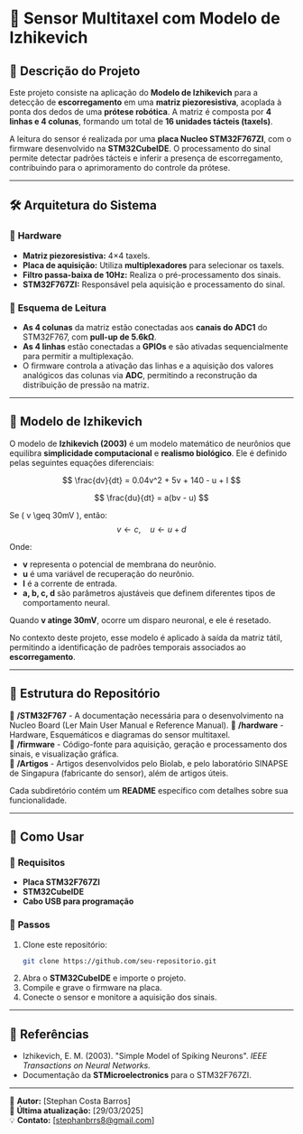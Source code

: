 # 🦾 Sensor Multitaxel com Modelo de Izhikevich

## 📌 **Descrição do Projeto**
Este projeto consiste na aplicação do **Modelo de Izhikevich** para a detecção de **escorregamento** em uma **matriz piezoresistiva**, acoplada à ponta dos dedos de uma **prótese robótica**. A matriz é composta por **4 linhas e 4 colunas**, formando um total de **16 unidades tácteis (taxels)**.

A leitura do sensor é realizada por uma **placa Nucleo STM32F767ZI**, com o firmware desenvolvido na **STM32CubeIDE**. O processamento do sinal permite detectar padrões tácteis e inferir a presença de escorregamento, contribuindo para o aprimoramento do controle da prótese.

---

## 🛠 **Arquitetura do Sistema**
### 🔹 **Hardware**
- **Matriz piezoresistiva:** 4×4 taxels.
- **Placa de aquisição:** Utiliza **multiplexadores** para selecionar os taxels.
- **Filtro passa-baixa de 10Hz:** Realiza o pré-processamento dos sinais.
- **STM32F767ZI:** Responsável pela aquisição e processamento do sinal.

### 🔹 **Esquema de Leitura**
- **As 4 colunas** da matriz estão conectadas aos **canais do ADC1** do STM32F767, com **pull-up de 5.6kΩ**.
- **As 4 linhas** estão conectadas a **GPIOs** e são ativadas sequencialmente para permitir a multiplexação.
- O firmware controla a ativação das linhas e a aquisição dos valores analógicos das colunas via **ADC**, permitindo a reconstrução da distribuição de pressão na matriz.

---

## 🧠 **Modelo de Izhikevich**
O modelo de **Izhikevich (2003)** é um modelo matemático de neurônios que equilibra **simplicidade computacional** e **realismo biológico**. Ele é definido pelas seguintes equações diferenciais:

$$
\frac{dv}{dt} = 0.04v^2 + 5v + 140 - u + I
$$

$$
\frac{du}{dt} = a(bv - u)
$$

Se \( v \geq 30mV \), então:
$$
v \leftarrow c, \quad u \leftarrow u + d
$$



Onde:
- **v** representa o potencial de membrana do neurônio.
- **u** é uma variável de recuperação do neurônio.
- **I** é a corrente de entrada.
- **a, b, c, d** são parâmetros ajustáveis que definem diferentes tipos de comportamento neural.

Quando **v atinge 30mV**, ocorre um disparo neuronal, e ele é resetado.

No contexto deste projeto, esse modelo é aplicado à saída da matriz tátil, permitindo a identificação de padrões temporais associados ao **escorregamento**.

---

## 📂 **Estrutura do Repositório**
📁 **/STM32F767** - A documentação necessária para o desenvolvimento na Nucleo Board (Ler Main User Manual e Reference Manual).
📁 **/hardware** - Hardware, Esquemáticos e diagramas do sensor multitaxel.  
📁 **/firmware** - Código-fonte para aquisição, geração e processamento dos sinais, e visualização gráfica.  
📁 **/Artigos** - Artigos desenvolvidos pelo Biolab, e pelo laboratório SINAPSE de Singapura (fabricante do sensor), além de artigos úteis.  

Cada subdiretório contém um **README** específico com detalhes sobre sua funcionalidade.

---

## 🚀 **Como Usar**
### 📌 **Requisitos**
- **Placa STM32F767ZI**
- **STM32CubeIDE**
- **Cabo USB para programação**

### 🔧 **Passos**
1. Clone este repositório:  
   ```bash
   git clone https://github.com/seu-repositorio.git
   ```
2. Abra o **STM32CubeIDE** e importe o projeto.
3. Compile e grave o firmware na placa.
4. Conecte o sensor e monitore a aquisição dos sinais.

---

## 📜 **Referências**
- Izhikevich, E. M. (2003). "Simple Model of Spiking Neurons". _IEEE Transactions on Neural Networks._
- Documentação da **STMicroelectronics** para o STM32F767ZI.

---

📌 **Autor:** [Stephan Costa Barros]  
📅 **Última atualização:** [29/03/2025]  
💡 **Contato:** [stephanbrrs8@gmail.com]


